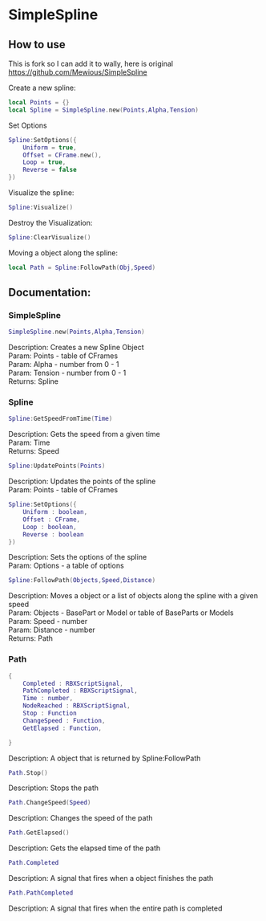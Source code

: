 # SimpleSpline

## How to use

This is fork so I can add it to wally, here is original https://github.com/Mewious/SimpleSpline

Create a new spline:
```lua
local Points = {}
local Spline = SimpleSpline.new(Points,Alpha,Tension)
```
Set Options
```lua
Spline:SetOptions({
    Uniform = true,
    Offset = CFrame.new(),
    Loop = true,
    Reverse = false
})
```
Visualize the spline:
```lua
Spline:Visualize()
```
Destroy the Visualization:
```lua
Spline:ClearVisualize()
```

Moving a object along the spline:
```lua
local Path = Spline:FollowPath(Obj,Speed)
```
## Documentation:

### SimpleSpline

```lua
SimpleSpline.new(Points,Alpha,Tension)
```
Description: Creates a new Spline Object
<br>Param: Points - table of CFrames
<br>Param: Alpha - number from 0 - 1
<br>Param: Tension - number from 0 - 1
<br>Returns: Spline

### Spline

```lua
Spline:GetSpeedFromTime(Time)
```
Description: Gets the speed from a given time
<br>Param: Time
<br>Returns: Speed

```lua
Spline:UpdatePoints(Points)
```
Description: Updates the points of the spline
<br>Param: Points - table of CFrames

```lua
Spline:SetOptions({
    Uniform : boolean,
    Offset : CFrame,
    Loop : boolean,
    Reverse : boolean
})
```
Description: Sets the options of the spline
<br>Param: Options - a table of options

```lua
Spline:FollowPath(Objects,Speed,Distance)
```
Description: Moves a object or a list of objects along the spline with a given speed
<br>Param: Objects - BasePart or Model or table of BaseParts or Models
<br>Param: Speed - number
<br>Param: Distance - number
<br>Returns: Path

### Path

```lua
{
    Completed : RBXScriptSignal,
    PathCompleted : RBXScriptSignal,
    Time : number,
    NodeReached : RBXScriptSignal,
    Stop : Function
    ChangeSpeed : Function,
    GetElapsed : Function,

}
```
Description: A object that is returned by Spline:FollowPath

```lua
Path.Stop()
```
Description: Stops the path

```lua
Path.ChangeSpeed(Speed)
```
Description: Changes the speed of the path

```lua
Path.GetElapsed()
```
Description: Gets the elapsed time of the path

```lua
Path.Completed
```
Description: A signal that fires when a object finishes the path

```lua
Path.PathCompleted
```
Description: A signal that fires when the entire path is completed
